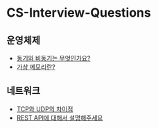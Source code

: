 # CS-Interview-Questions

## 운영체제
- [동기와 비동기는 무엇인가요?](https://github.com/cs-sw-gm/CS-Interview-Questions/issues/1)
- [가상 메모리란?](https://github.com/cs-sw-gm/CS-Interview-Questions/issues/2)

## 네트워크
- [TCP와 UDP의 차이점](https://github.com/cs-sw-gm/CS-Interview-Questions/issues/3)
- [REST API에 대해서 설명해주세요](https://github.com/cs-sw-gm/CS-Interview-Questions/issues/4)
